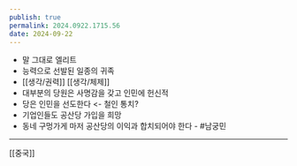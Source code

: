 ```yaml
---
publish: true
permalink: 2024.0922.1715.56
date: 2024-09-22
---
```

- 말 그대로 엘리트
- 능력으로 선발된 일종의 귀족
- [[생각/권력]] [[생각/체제]]
- 대부분의 당원은 사명감을 갖고 인민에 헌신적
- 당은 인민을 선도한다 <- 철인 통치?
- 기업인들도 공산당 가입을 희망
- 동네 구멍가게 마저 공산당의 이익과 합치되어야 한다 - #남궁민

---
[[중국]]